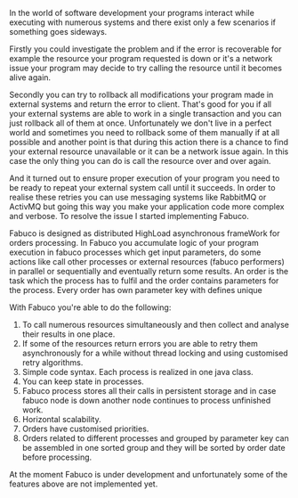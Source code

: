 In the world of software development your programs interact while executing with numerous systems and 
there exist only a few scenarios if something goes sideways.

Firstly you could investigate the problem and if the error is recoverable for example the resource 
your program requested is down or it's a network issue your program may decide to try calling the 
resource until it becomes alive again.

Secondly you can try to rollback all modifications your program made in external systems and return 
the error to client. That's good for you if all your external systems are able to work in a single 
transaction and you can just rollback all of them at once. Unfortunately we don't live in a perfect 
world and sometimes you need to rollback some of them manually if at all possible and another point 
is that during this action there is a chance to find your external resource unavailable or it can be 
a network issue again. In this case the only thing you can do is call the resource over and over again.

And it turned out to ensure proper execution of your program you need to be ready to repeat your 
external system call until it succeeds. In order to realise these retries you can use messaging 
systems like RabbitMQ or ActivMQ but going this way you make your application code more complex and 
verbose. To resolve the issue I started implementing Fabuco. 

Fabuco is designed as distributed HighLoad asynchronous frameWork for orders processing. In Fabuco 
you accumulate logic of your program execution in fabuco processes which get input parameters, do 
some actions like call other processes or external resources (fabuco performers) in parallel or 
sequentially and eventually return some results. An order is the task which the process has to fulfil 
and the order contains parameters for the process. Every order has own parameter key with defines unique   

With Fabuco you're able to do the following:

1. To call numerous resources simultaneously and then collect and analyse their results in one place.
2. If some of the resources return errors you are able to retry them asynchronously for a while 
   without thread locking and using customised retry algorithms.
3. Simple code syntax. Each process is realized in one java class.
4. You can keep state in processes.
5. Fabuco process stores all their calls in persistent storage and in case fabuco node is down 
   another node continues to process unfinished work.
6. Horizontal scalability.
7. Orders have customised priorities.
8. Orders related to different processes and grouped by parameter key can be assembled in one 
   sorted group and they will be sorted by order date before processing.
   
At the moment Fabuco is under development and unfortunately some of the features above are not 
implemented yet.     
